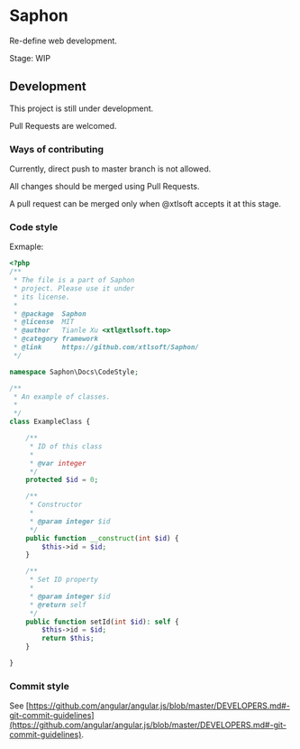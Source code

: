 # Saphon

Re-define web development.

Stage: WIP

## Development

This project is still under development.

Pull Requests are welcomed.

### Ways of contributing

Currently, direct push to master branch is not allowed.

All changes should be merged using Pull Requests.

A pull request can be merged only when @xtlsoft accepts it at this stage.

### Code style

Exmaple:

```php
<?php
/**
 * The file is a part of Saphon
 * project. Please use it under
 * its license.
 *
 * @package  Saphon
 * @license  MIT
 * @author   Tianle Xu <xtl@xtlsoft.top>
 * @category framework
 * @link     https://github.com/xtlsoft/Saphon/
 */

namespace Saphon\Docs\CodeStyle;

/**
 * An example of classes.
 *
 */
class ExampleClass {

    /**
     * ID of this class
     *
     * @var integer
     */
    protected $id = 0;

    /**
     * Constructor
     *
     * @param integer $id
     */
    public function __construct(int $id) {
        $this->id = $id;
    }

    /**
     * Set ID property
     *
     * @param integer $id
     * @return self
     */
    public function setId(int $id): self {
        $this->id = $id;
        return $this;
    }

}
```

### Commit style

See [https://github.com/angular/angular.js/blob/master/DEVELOPERS.md#-git-commit-guidelines](https://github.com/angular/angular.js/blob/master/DEVELOPERS.md#-git-commit-guidelines).
